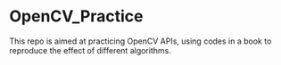 # OpenCV_Practice
This repo is aimed at practicing OpenCV APIs, using codes in a book to reproduce the effect of different algorithms.

